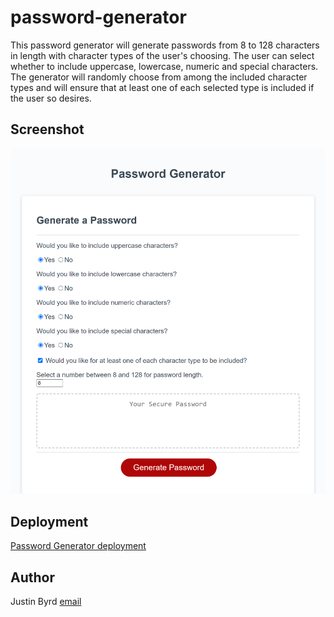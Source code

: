 # password-generator
This password generator will generate passwords from 8 to 128 characters in length with character types of the user's choosing.  The user can select whether to include uppercase, lowercase, numeric and special characters.  The generator will randomly choose from among the included character types and will ensure that at least one of each selected type is included if the user so desires.

## Screenshot
![Password Generator screenshot](./assets/screenshot.png)

## Deployment
[Password Generator deployment](https://justinnbyrd.github.io/password-generator/)

## Author
Justin Byrd [email](mailto:justin_byrd@hotmail.com)